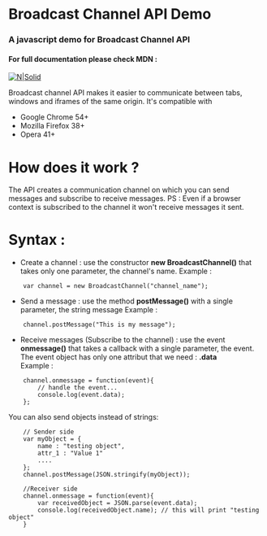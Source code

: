 # Broadcast Channel API Demo
### A javascript demo for Broadcast Channel API
#### For full documentation please check MDN :
[![N|Solid](https://developer.mozilla.org/static/img/web-docs-sprite.22a6a085cf14.svg)](https://developer.mozilla.org/en-US/docs/Web/API/Broadcast_Channel_API)

Broadcast channel API makes it easier to communicate between tabs, windows and iframes of the same origin.
It's compatible with 
  - Google Chrome 54+
  - Mozilla Firefox 38+
  - Opera 41+

# How does it work ?
The API creates a communication channel on which you can send messages and subscribe to receive messages.
PS : Even if a browser context is subscribed to the channel it won't receive messages it sent.

# Syntax : 
  -  Create a channel : use the constructor **new BroadcastChannel()** that takes only one parameter, the channel's name.
  Example : 
```
    var channel = new BroadcastChannel("channel_name");
```
  - Send a message : use the method **postMessage()** with a single parameter, the string message
  Example : 
```
    channel.postMessage("This is my message");
```
  - Receive messages (Subscribe to the channel) : use the event **onmessage()** that takes a callback with a single parameter, the event.
  The event object has only one attribut that we need : **.data**  
  Example : 
```
    channel.onmessage = function(event){
        // handle the event...
        console.log(event.data);
    };
```

You can also send objects instead of strings:
```
    // Sender side
    var myObject = {
        name : "testing object",
        attr_1 : "Value 1"
        ....
    };
    channel.postMessage(JSON.stringify(myObject));
    
    //Receiver side 
    channel.onmessage = function(event){
        var receivedObject = JSON.parse(event.data);
        console.log(receivedObject.name); // this will print "testing object"
    }
```

